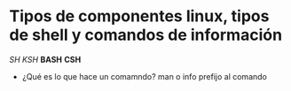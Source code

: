 # Tipos de componentes linux, tipos de shell y comandos de información
*SH* 
*KSH*
**BASH**
**CSH**

- ¿Qué es lo que hace un comamndo?
man o info prefijo al comando

